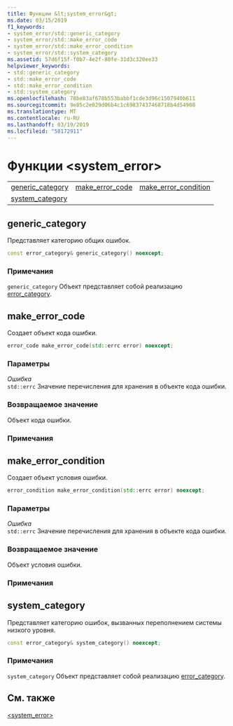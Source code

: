 ```yaml
---
title: Функции &lt;system_error&gt;
ms.date: 03/15/2019
f1_keywords:
- system_error/std::generic_category
- system_error/std::make_error_code
- system_error/std::make_error_condition
- system_error/std::system_category
ms.assetid: 57d6f15f-f0b7-4e2f-80fe-31d3c320ee33
helpviewer_keywords:
- std::generic_category
- std::make_error_code
- std::make_error_condition
- std::system_category
ms.openlocfilehash: 78be83af678b553babbf1cde3d96c1507940b611
ms.sourcegitcommit: 9e85c2e029d06b4c1c69837437468718b4d54908
ms.translationtype: MT
ms.contentlocale: ru-RU
ms.lasthandoff: 03/19/2019
ms.locfileid: "58172911"
---
```

# <a name="ltsystemerrorgt-functions"></a>Функции &lt;system_error&gt;

||||
|-|-|-|
|[generic_category](#generic_category)|[make_error_code](#make_error_code)|[make_error_condition](#make_error_condition)|
|[system_category](#system_category)|||

## <a name="generic_category"></a> generic_category

Представляет категорию общих ошибок.

```cpp
const error_category& generic_category() noexcept;
```

### <a name="remarks"></a>Примечания

`generic_category` Объект представляет собой реализацию [error_category](../standard-library/error-category-class.md).

## <a name="make_error_code"></a>  make_error_code

Создает объект кода ошибки.

```cpp
error_code make_error_code(std::errc error) noexcept;
```

### <a name="parameters"></a>Параметры

*Ошибка*\
`std::errc` Значение перечисления для хранения в объекте кода ошибки.

### <a name="return-value"></a>Возвращаемое значение

Объект кода ошибки.

### <a name="remarks"></a>Примечания

## <a name="make_error_condition"></a>  make_error_condition

Создает объект условия ошибки.

```cpp
error_condition make_error_condition(std::errc error) noexcept;
```

### <a name="parameters"></a>Параметры

*Ошибка*\
`std::errc` Значение перечисления для хранения в объекте кода ошибки.

### <a name="return-value"></a>Возвращаемое значение

Объект условия ошибки.

### <a name="remarks"></a>Примечания

## <a name="system_category"></a>  system_category

Представляет категорию ошибок, вызванных переполнением системы низкого уровня.

```cpp
const error_category& system_category() noexcept;
```

### <a name="remarks"></a>Примечания

`system_category` Объект представляет собой реализацию [error_category](../standard-library/error-category-class.md).

## <a name="see-also"></a>См. также

[\<system_error>](../standard-library/system-error.md)<br/>
